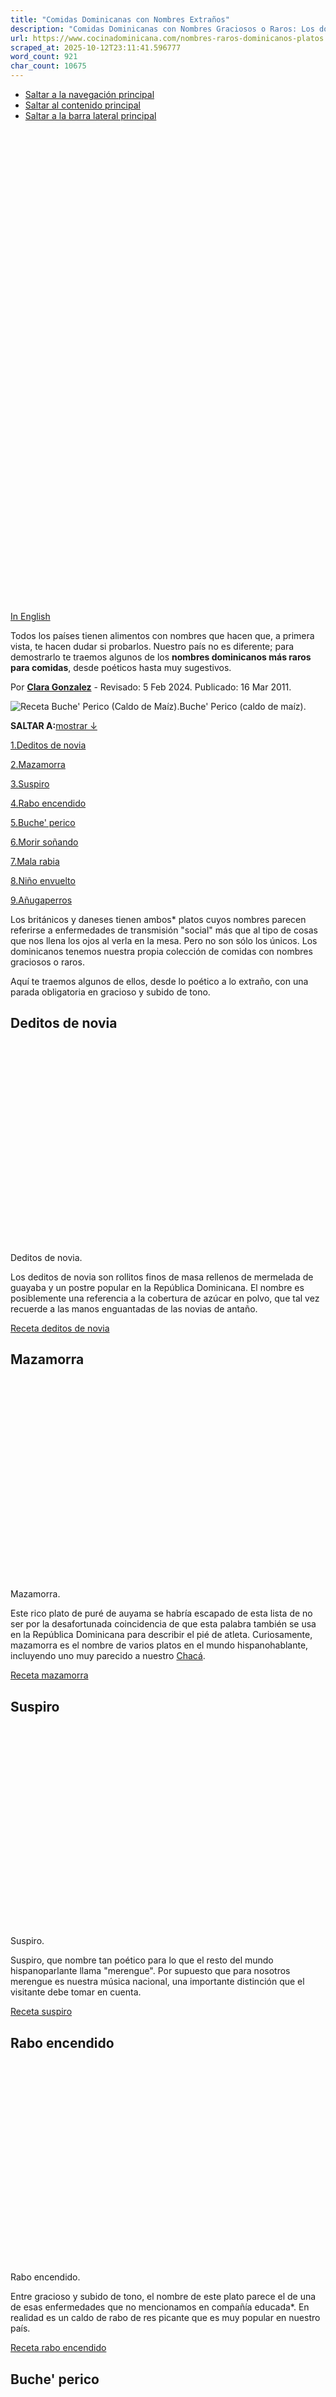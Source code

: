 ```yaml
---
title: "Comidas Dominicanas con Nombres Extraños"
description: "Comidas Dominicanas con Nombres Graciosos o Raros: Los dominicanos tenemos nuestra propia colección de comidas con nombres graciosos o raros."
url: https://www.cocinadominicana.com/nombres-raros-dominicanos-platos
scraped_at: 2025-10-12T23:11:41.596777
word_count: 921
char_count: 10675
---
```


- [Saltar a la navegación principal](https://www.cocinadominicana.com/nombres-raros-dominicanos-platos#genesis-nav-primary)
- [Saltar al contenido principal](https://www.cocinadominicana.com/nombres-raros-dominicanos-platos#genesis-content)
- [Saltar a la barra lateral principal](https://www.cocinadominicana.com/nombres-raros-dominicanos-platos#genesis-sidebar-primary)

![Comidas dominicanas con nombres extraños.](data:image/svg+xml,%3Csvg%20xmlns='http://www.w3.org/2000/svg'%20viewBox='0%200%201000%201500'%3E%3C/svg%3E)

[In English](https://www.dominicancooking.com/weird-dominican-names-food)

Todos los países tienen alimentos con nombres que hacen que, a primera vista, te hacen dudar si probarlos. Nuestro país no es diferente; para demostrarlo te traemos algunos de los **nombres dominicanos más raros para comidas**, desde poéticos hasta muy sugestivos.

Por **[Clara Gonzalez](https://www.cocinadominicana.com/clara-gonzalez)** \- Revisado: 5 Feb 2024. Publicado: 16 Mar 2011.

![Receta Buche' Perico (Caldo de Maíz).](https://www.cocinadominicana.com/wp-content/uploads/2011/03/buche-perico-DSC4339.jpg)Buche' Perico (caldo de maíz).

**SALTAR A:**[mostrar ↓](https://www.cocinadominicana.com/nombres-raros-dominicanos-platos#)

[1.Deditos de novia](https://www.cocinadominicana.com/nombres-raros-dominicanos-platos#deditos-de-novia)

[2.Mazamorra](https://www.cocinadominicana.com/nombres-raros-dominicanos-platos#mazamorra)

[3.Suspiro](https://www.cocinadominicana.com/nombres-raros-dominicanos-platos#suspiro)

[4.Rabo encendido](https://www.cocinadominicana.com/nombres-raros-dominicanos-platos#rabo-encendido)

[5.Buche' perico](https://www.cocinadominicana.com/nombres-raros-dominicanos-platos#buche-perico)

[6.Morir soñando](https://www.cocinadominicana.com/nombres-raros-dominicanos-platos#morir-sonando)

[7.Mala rabia](https://www.cocinadominicana.com/nombres-raros-dominicanos-platos#mala-rabia)

[8.Niño envuelto](https://www.cocinadominicana.com/nombres-raros-dominicanos-platos#nino-envuelto)

[9.Añugaperros](https://www.cocinadominicana.com/nombres-raros-dominicanos-platos#anugaperros)

Los británicos y daneses tienen ambos\* platos cuyos nombres parecen referirse a enfermedades de transmisión "social" más que al tipo de cosas que nos llena los ojos al verla en la mesa. Pero no son sólo los únicos. Los dominicanos tenemos nuestra propia colección de comidas con nombres graciosos o raros.

Aquí te traemos algunos de ellos, desde lo poético a lo extraño, con una parada obligatoria en gracioso y subido de tono.

## Deditos de novia

![Deditos de novia.](data:image/svg+xml,%3Csvg%20xmlns='http://www.w3.org/2000/svg'%20viewBox='0%200%201800%201201'%3E%3C/svg%3E)Deditos de novia.

Los deditos de novia son rollitos finos de masa rellenos de mermelada de guayaba y un postre popular en la República Dominicana. El nombre es posiblemente una referencia a la cobertura de azúcar en polvo, que tal vez recuerde a las manos enguantadas de las novias de antaño.

[Receta deditos de novia](https://www.cocinadominicana.com/deditos-de-novia-guava)

## Mazamorra

![Mazamorra (puré de auyama).](data:image/svg+xml,%3Csvg%20xmlns='http://www.w3.org/2000/svg'%20viewBox='0%200%201800%201201'%3E%3C/svg%3E)Mazamorra.

Este rico plato de puré de auyama se habría escapado de esta lista de no ser por la desafortunada coincidencia de que esta palabra también se usa en la República Dominicana para describir el pié de atleta. Curiosamente, mazamorra es el nombre de varios platos en el mundo hispanohablante, incluyendo uno muy parecido a nuestro [Chacá](https://www.cocinadominicana.com/maiz-caquiao-dulce-chaca).

[Receta mazamorra](https://www.cocinadominicana.com/mazamorra-pure-auyama)

## Suspiro

![Suspiro.](data:image/svg+xml,%3Csvg%20xmlns='http://www.w3.org/2000/svg'%20viewBox='0%200%201800%201201'%3E%3C/svg%3E)Suspiro.

Suspiro, que nombre tan poético para lo que el resto del mundo hispanoparlante llama "merengue". Por supuesto que para nosotros merengue es nuestra música nacional, una importante distinción que el visitante debe tomar en cuenta.

[Receta suspiro](https://www.cocinadominicana.com/suspiro-dominicano)

## Rabo encendido

![Rabo guisado o rabo encendido.](data:image/svg+xml,%3Csvg%20xmlns='http://www.w3.org/2000/svg'%20viewBox='0%200%201800%201201'%3E%3C/svg%3E)Rabo encendido.

Entre gracioso y subido de tono, el nombre de este plato parece el de una de esas enfermedades que no mencionamos en compañía educada\*. En realidad es un caldo de rabo de res picante que es muy popular en nuestro país.

[Receta rabo encendido](https://www.cocinadominicana.com/rabo-encendido)

## Buche' perico

![Buche' perico.](data:image/svg+xml,%3Csvg%20xmlns='http://www.w3.org/2000/svg'%20viewBox='0%200%201798%201200'%3E%3C/svg%3E)Buche' perico.

A primera impresión, esto no suena apetitoso. Pero este caldo espeso a base de maíz oriundo del cibao es algo que definitivamente hay que probar.

[Receta buche' perico](https://www.cocinadominicana.com/buche-perico-guiso-maiz)

## Morir soñando

![Morir soñando.](data:image/svg+xml,%3Csvg%20xmlns='http://www.w3.org/2000/svg'%20viewBox='0%200%201800%201200'%3E%3C/svg%3E)Morir soñando.

Y de nuevo a lo poético, porque tiene que haber sido un poeta que le diera el nombre a esta bebida refrescante, nutritiva y deliciosa a base de leche y [jugo](https://www.cocinadominicana.com/recetas-jugos-dominicanos-frutas-vegetales) de naranja, y que tiene un nombre que suena a tragedia de Shakespeare. Nos atreveríamos a nombrarla la bebida oficial de la República Dominicana. ¿Estás de acuerdo?

[Receta morir soñando](https://www.cocinadominicana.com/morir-sonando)

## Mala rabia

![Dulce mala rabia](data:image/svg+xml,%3Csvg%20xmlns='http://www.w3.org/2000/svg'%20viewBox='0%200%201800%201200'%3E%3C/svg%3E)

Que nombre tan confuso. De entrada no se puede imaginar uno un plato con este nombre, luego se puede asumir que es algo muy picante. Luego llega la sorpresa de que es un inusual postre a base de [guayaba](https://www.cocinadominicana.com/pasta-guayaba), plátanos y batata.

[Receta mala rabia](https://www.cocinadominicana.com/mala-rabia)

## Niño envuelto

![Niños envueltos.](data:image/svg+xml,%3Csvg%20xmlns='http://www.w3.org/2000/svg'%20viewBox='0%200%201800%201350'%3E%3C/svg%3E)Niños envueltos.

Estos sabrosos rollitos de repollo, res molida y arroz son un plato maravilloso llegado aquí con la comunidad [domínico-libanesa](https://www.cocinadominicana.com/cultura-platos-arabe-dominicanos). El nombre me parece simpático y muy apropiado.

[Receta niño envuelto](https://www.cocinadominicana.com/nino-envuelto)

## Añugaperros

![Añugaperros.](data:image/svg+xml,%3Csvg%20xmlns='http://www.w3.org/2000/svg'%20viewBox='0%200%201800%201201'%3E%3C/svg%3E)

Vamos a ser francos, este es un nombre horrible para cualquier cosa. Visto de que se trata, sin embargo, entiende uno el porqué del nombre. Esta galleta a base de coco es bastante seca, una versión menos refinada del coconete, y debe tomarse con alguna bebida, o tener un paramédico a mano. De ahí el nombre.

[Receta coconete](https://www.cocinadominicana.com/coconete)

* * *

¿Conoces otros platos dominicanos con nombres graciosos o raros que dejamos fuera? Por favor compártelos en los comentarios.

![Tía Clara](data:image/svg+xml,%3Csvg%20xmlns='http://www.w3.org/2000/svg'%20viewBox='0%200%20125%2028'%3E%3C/svg%3E)

\\* Los ingleses tienen el _Spotted Dick_, que se podría traducir como "pene manchado", los daneses tienen el _Brændende Kærlighed_, que significa "amor ardiente". Y en ese mismo tema podemos encontrar en Escocia el _Festy Cock_, que podría traducirse como "pene maloliente"; en EEUU el _Lumpy Dick_ ("pene grumoso"), y en Brazil el _Buraco Quente_, u "hoyo caliente".

![Tia Clara.](data:image/svg+xml,%3Csvg%20xmlns='http://www.w3.org/2000/svg'%20viewBox='0%200%20180%20180'%3E%3C/svg%3E)

### ¡Hola, gracias por visitarnos!

**Soy Tía Clara, tu anfitriona y tía 🇩🇴 en Internet.**

**-** Aprende más sobre [mi y las personas que hacen este blog](https://www.cocinadominicana.com/sobre-nosotros).

\- Comparte tus [preguntas o comentario](https://www.cocinadominicana.com/nombres-raros-dominicanos-platos#comments) s sobre este tema.

- [Suscríbete](https://www.cocinadominicana.com/subscribe) para recibir nuestras ricas recetas por email.

\- **¡No pierdas el contacto!** Síguenos en:

## Más Herencia y Cultura Dominicana

- [![Agrio de vinagrillo y encurtido.](data:image/svg+xml,%3Csvg%20xmlns='http://www.w3.org/2000/svg'%20viewBox='0%200%20360%20360'%3E%3C/svg%3E)\\
Platos Dominicanos Poco Comunes que Quizá no Conoces](https://www.cocinadominicana.com/platos-dominicanos-no-comunes)
- [![Longaniza rendida con tayota.](data:image/svg+xml,%3Csvg%20xmlns='http://www.w3.org/2000/svg'%20viewBox='0%200%20360%20360'%3E%3C/svg%3E)\\
El Arte de Rendir: Platos de Carne con Vegetales Dominicanos](https://www.cocinadominicana.com/rendir-carne-vegetales)
- [![Repollo guisado.](data:image/svg+xml,%3Csvg%20xmlns='http://www.w3.org/2000/svg'%20viewBox='0%200%20360%20360'%3E%3C/svg%3E)\\
Ser Vegetariano en la República Dominicana](https://www.cocinadominicana.com/vegetariano-republica-dominicana)
- [![Guandules.](data:image/svg+xml,%3Csvg%20xmlns='http://www.w3.org/2000/svg'%20viewBox='0%200%20360%20360'%3E%3C/svg%3E)\\
Como Traducimos Platos e Ingredientes Dominicanos al Inglés](https://www.cocinadominicana.com/ingredientes-dominicanos-ingles)

- [Share on Facebook](https://www.facebook.com/sharer/sharer.php?u=https%3A%2F%2Fwww.cocinadominicana.com%2Fnombres-raros-dominicanos-platos&t=Comidas%20Dominicanas%20con%20Nombres%20Extra%C3%B1os "Share on Facebook")
- [Share on WhatsApp](https://wa.me/?text=https%3A%2F%2Fwww.cocinadominicana.com%2Fnombres-raros-dominicanos-platos+Comidas%20Dominicanas%20con%20Nombres%20Extra%C3%B1os "Share on WhatsApp")
- [Send over email](mailto:?subject=Comidas%20Dominicanas%20con%20Nombres%20Extra%C3%B1os&body=https%3A%2F%2Fwww.cocinadominicana.com%2Fnombres-raros-dominicanos-platos "Send over email")
- [Share on Reddit](https://www.reddit.com/submit?url=https%3A%2F%2Fwww.cocinadominicana.com%2Fnombres-raros-dominicanos-platos&title=Comidas%20Dominicanas%20con%20Nombres%20Extra%C3%B1os "Share on Reddit")

Label

Rating RecetaRating Receta

Nombre\*

Email\*

Δ

Label

Rating RecetaRating Receta

Nombre\*

Email\*

Δ

Este sitio usa Akismet para reducir el spam. [Aprende cómo se procesan los datos de tus comentarios.](https://akismet.com/privacy/)

32 Commentarios

Populares

RecientesViejos

Inline Feedbacks

View all comments

Load More Comments

wpDiscuz

Insert

You are going to send email to

Send

Move Comment

Move